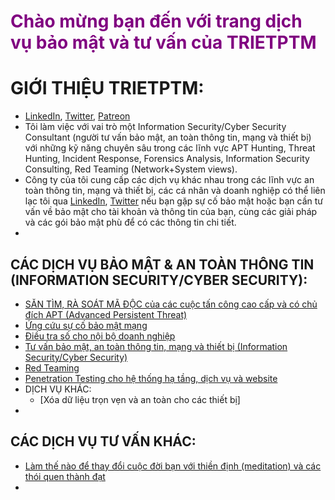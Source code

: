 # <span style="color:purple">Chào mừng bạn đến với trang dịch vụ bảo mật và tư vấn của TRIETPTM</span>

# GIỚI THIỆU TRIETPTM:
* [LinkedIn](https://www.linkedin.com/in/trietptm/), [Twitter](https://twitter.com/MinhTrietPT/with_replies), [Patreon](https://www.patreon.com/trietptm)
* Tôi làm việc với vai trò một Information Security/Cyber Security Consultant (người tư vấn bảo mật, an toàn thông tin, mạng và thiết bị) với những kỹ năng chuyên sâu trong các lĩnh vực APT Hunting, Threat Hunting, Incident Response, Forensics Analysis, Information Security Consulting, Red Teaming (Network+System views).
* Công ty của tôi cung cấp các dịch vụ khác nhau trong các lĩnh vực an toàn thông tin, mạng và thiết bị, các cá nhân và doanh nghiệp có thể liên lạc tôi qua [LinkedIn](https://www.linkedin.com/in/trietptm/), [Twitter](https://twitter.com/MinhTrietPT/with_replies) nếu bạn gặp sự cố bảo mật hoặc bạn cần tư vấn về bảo mật cho tài khoản và thông tin của bạn, cùng các giải pháp và các gói bảo mật phù để có các thông tin chi tiết.
* 

## CÁC DỊCH VỤ BẢO MẬT & AN TOÀN THÔNG TIN (INFORMATION SECURITY/CYBER SECURITY):
* [SĂN TÌM, RÀ SOÁT MÃ ĐỘC của các cuộc tấn công cao cấp và có chủ đích APT (Advanced Persistent Threat)]()
* [Ứng cứu sự cố bảo mật mạng]()
* [Điều tra số cho nội bộ doanh nghiệp]()
* [Tư vấn bảo mật, an toàn thông tin, mạng và thiết bị (Information Security/Cyber Security)]()
* [Red Teaming]()
* [Penetration Testing cho hệ thống hạ tầng, dịch vụ và website]()
* DỊCH VỤ KHÁC:
  * [Xóa dữ liệu trọn vẹn và an toàn cho các thiết bị]
* 

## CÁC DỊCH VỤ TƯ VẤN KHÁC:
* [Làm thế nào để thay đổi cuộc đời bạn với thiền định (meditation) và các thói quen thành đạt]()
* 

